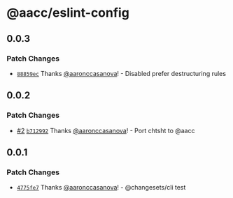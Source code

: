 # @aacc/eslint-config

## 0.0.3

### Patch Changes

- [`88859ec`](https://github.com/aaronccasanova/aacc/commit/88859ec6bbedebbe26f430661164ca6e8ad9e091)
  Thanks [@aaronccasanova](https://github.com/aaronccasanova)! - Disabled prefer
  destructuring rules

## 0.0.2

### Patch Changes

- [#2](https://github.com/aaronccasanova/aacc/pull/2)
  [`b712992`](https://github.com/aaronccasanova/aacc/commit/b71299290fd9bd1226e47bf2510f7f7b2fc27b6a)
  Thanks [@aaronccasanova](https://github.com/aaronccasanova)! - Port chtsht to
  @aacc

## 0.0.1

### Patch Changes

- [`4775fe7`](https://github.com/aaronccasanova/aacc/commit/4775fe7d9e9983abf3a67aa667f5c4ba1d33454f)
  Thanks [@aaronccasanova](https://github.com/aaronccasanova)! - @changesets/cli
  test
